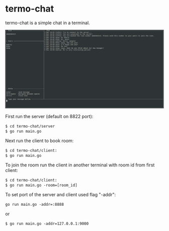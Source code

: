 # termo-chat

termo-chat is a simple chat in a terminal.

![termo-chat](https://raw.githubusercontent.com/austinov/go-recipes/master/termo-chat/termo-chat.png)

First run the server (default on 8822 port):

```
$ cd termo-chat/server
$ go run main.go
```

Next run the client to book room:

```
$ cd termo-chat/client:
$ go run main.go
```

To join the room run the client in another terminal with room id from first client:

```
$ cd termo-chat/client:
$ go run main.go -room=[room_id]
```

To set port of the server and client used flag "-addr":

```
go run main.go -addr=:8888
```

or

```
$ go run main.go -addr=127.0.0.1:9000
```
